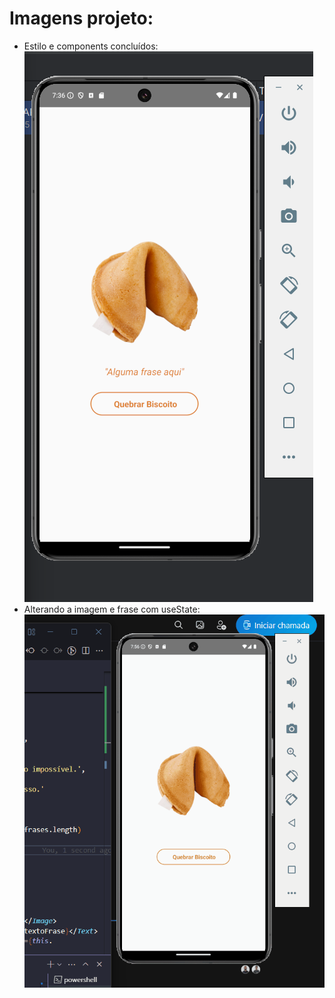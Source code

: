 # Imagens projeto:
* Estilo e components concluídos:
![alt text](image.png)
* Alterando a imagem e frase com useState:
![alt text](appBiscoitoSorte_funcionamento.gif)